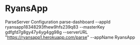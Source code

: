 # RyansApp
ParseServer Configuration
parse-dashboard --appId ryansapp18348293fhew9hfs239q83
  --masterKey gdfgfd7g8gy47y4yg4gg98g
  --serverURL "https://ryansapp1.herokuapp.com/parse"
  --appName RyansApp

